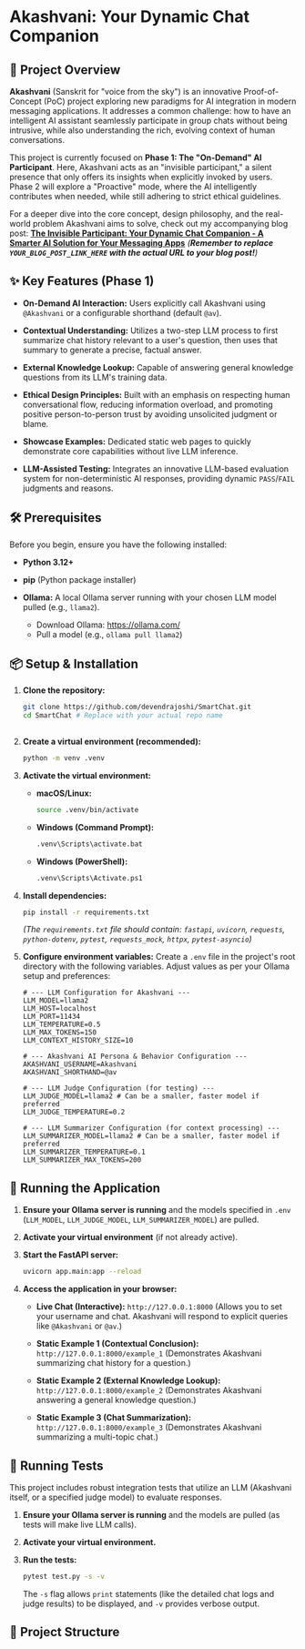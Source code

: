 # Akashvani: Your Dynamic Chat Companion

## 🚀 Project Overview

**Akashvani** (Sanskrit for "voice from the sky") is an innovative Proof-of-Concept (PoC) project exploring new paradigms for AI integration in modern messaging applications. It addresses a common challenge: how to have an intelligent AI assistant seamlessly participate in group chats without being intrusive, while also understanding the rich, evolving context of human conversations.

This project is currently focused on **Phase 1: The "On-Demand" AI Participant**. Here, Akashvani acts as an "invisible participant," a silent presence that only offers its insights when explicitly invoked by users. Phase 2 will explore a "Proactive" mode, where the AI intelligently contributes when needed, while still adhering to strict ethical guidelines.

For a deeper dive into the core concept, design philosophy, and the real-world problem Akashvani aims to solve, check out my accompanying blog post:
[**The Invisible Participant: Your Dynamic Chat Companion - A Smarter AI Solution for Your Messaging Apps**](https://www.linkedin.com/pulse/invisible-participant-your-dynamic-chat-companion-devendra-joshi-2jboc)
*(**Remember to replace `YOUR_BLOG_POST_LINK_HERE` with the actual URL to your blog post!**)*

## ✨ Key Features (Phase 1)

* **On-Demand AI Interaction:** Users explicitly call Akashvani using `@Akashvani` or a configurable shorthand (default `@av`).

* **Contextual Understanding:** Utilizes a two-step LLM process to first summarize chat history relevant to a user's question, then uses that summary to generate a precise, factual answer.

* **External Knowledge Lookup:** Capable of answering general knowledge questions from its LLM's training data.

* **Ethical Design Principles:** Built with an emphasis on respecting human conversational flow, reducing information overload, and promoting positive person-to-person trust by avoiding unsolicited judgment or blame.

* **Showcase Examples:** Dedicated static web pages to quickly demonstrate core capabilities without live LLM inference.

* **LLM-Assisted Testing:** Integrates an innovative LLM-based evaluation system for non-deterministic AI responses, providing dynamic `PASS`/`FAIL` judgments and reasons.

## 🛠️ Prerequisites

Before you begin, ensure you have the following installed:

* **Python 3.12+**

* **pip** (Python package installer)

* **Ollama:** A local Ollama server running with your chosen LLM model pulled (e.g., `llama2`).
    * Download Ollama: <https://ollama.com/>
    * Pull a model (e.g., `ollama pull llama2`)

## 📦 Setup & Installation

1.  **Clone the repository:**
    ```bash
    git clone https://github.com/devendrajoshi/SmartChat.git
    cd SmartChat # Replace with your actual repo name
   

2.  **Create a virtual environment (recommended):**
    ```bash
    python -m venv .venv
    ```

3.  **Activate the virtual environment:**
    * **macOS/Linux:**
        ```bash
        source .venv/bin/activate
        ```
    * **Windows (Command Prompt):**
        ```bash
        .venv\Scripts\activate.bat
        ```
    * **Windows (PowerShell):**
        ```bash
        .venv\Scripts\Activate.ps1
        ```

4.  **Install dependencies:**
    ```bash
    pip install -r requirements.txt
    ```
    *(The `requirements.txt` file should contain: `fastapi`, `uvicorn`, `requests`, `python-dotenv`, `pytest`, `requests_mock`, `httpx`, `pytest-asyncio`)*

5.  **Configure environment variables:**
    Create a `.env` file in the project's root directory with the following variables. Adjust values as per your Ollama setup and preferences:
    ```dotenv
    # --- LLM Configuration for Akashvani ---
    LLM_MODEL=llama2
    LLM_HOST=localhost
    LLM_PORT=11434
    LLM_TEMPERATURE=0.5
    LLM_MAX_TOKENS=150
    LLM_CONTEXT_HISTORY_SIZE=10

    # --- Akashvani AI Persona & Behavior Configuration ---
    AKASHVANI_USERNAME=Akashvani
    AKASHVANI_SHORTHAND=@av

    # --- LLM Judge Configuration (for testing) ---
    LLM_JUDGE_MODEL=llama2 # Can be a smaller, faster model if preferred
    LLM_JUDGE_TEMPERATURE=0.2

    # --- LLM Summarizer Configuration (for context processing) ---
    LLM_SUMMARIZER_MODEL=llama2 # Can be a smaller, faster model if preferred
    LLM_SUMMARIZER_TEMPERATURE=0.1
    LLM_SUMMARIZER_MAX_TOKENS=200
    ```

## 🚀 Running the Application

1.  **Ensure your Ollama server is running** and the models specified in `.env` (`LLM_MODEL`, `LLM_JUDGE_MODEL`, `LLM_SUMMARIZER_MODEL`) are pulled.

2.  **Activate your virtual environment** (if not already active).

3.  **Start the FastAPI server:**
    ```bash
    uvicorn app.main:app --reload
    ```
4.  **Access the application in your browser:**

    * **Live Chat (Interactive):** `http://127.0.0.1:8000`
        (Allows you to set your username and chat. Akashvani will respond to explicit queries like `@Akashvani` or `@av`.)

    * **Static Example 1 (Contextual Conclusion):** `http://127.0.0.1:8000/example_1`
        (Demonstrates Akashvani summarizing chat history for a question.)

    * **Static Example 2 (External Knowledge Lookup):** `http://127.0.0.1:8000/example_2`
        (Demonstrates Akashvani answering a general knowledge question.)

    * **Static Example 3 (Chat Summarization):** `http://127.0.0.1:8000/example_3`
        (Demonstrates Akashvani summarizing a multi-topic chat.)

## 🧪 Running Tests

This project includes robust integration tests that utilize an LLM (Akashvani itself, or a specified judge model) to evaluate responses.

1.  **Ensure your Ollama server is running** and the models are pulled (as tests will make live LLM calls).

2.  **Activate your virtual environment.**

3.  **Run the tests:**
    ```bash
    pytest test.py -s -v
    ```
    The `-s` flag allows `print` statements (like the detailed chat logs and judge results) to be displayed, and `-v` provides verbose output.

## 📁 Project Structure
